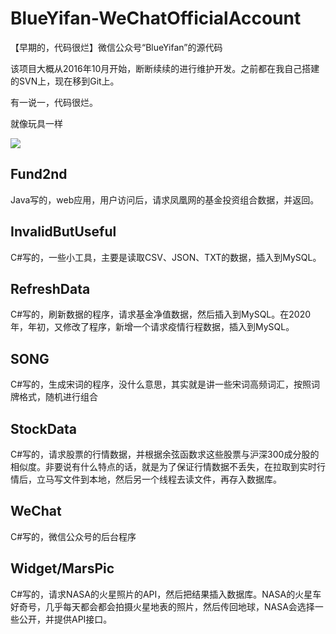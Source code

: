 # BlueYifan-WeChatOfficialAccount
【早期的，代码很烂】微信公众号“BlueYifan”的源代码

该项目大概从2016年10月开始，断断续续的进行维护开发。之前都在我自己搭建的SVN上，现在移到Git上。

有一说一，代码很烂。

就像玩具一样

![](./img/png.png)

## Fund2nd
Java写的，web应用，用户访问后，请求凤凰网的基金投资组合数据，并返回。

## InvalidButUseful
C#写的，一些小工具，主要是读取CSV、JSON、TXT的数据，插入到MySQL。

## RefreshData
C#写的，刷新数据的程序，请求基金净值数据，然后插入到MySQL。在2020年，年初，又修改了程序，新增一个请求疫情行程数据，插入到MySQL。

## SONG
C#写的，生成宋词的程序，没什么意思，其实就是讲一些宋词高频词汇，按照词牌格式，随机进行组合

## StockData
C#写的，请求股票的行情数据，并根据余弦函数求这些股票与沪深300成分股的相似度。非要说有什么特点的话，就是为了保证行情数据不丢失，在拉取到实时行情后，立马写文件到本地，然后另一个线程去读文件，再存入数据库。

## WeChat
C#写的，微信公众号的后台程序

## Widget/MarsPic
C#写的，请求NASA的火星照片的API，然后把结果插入数据库。NASA的火星车好奇号，几乎每天都会都会拍摄火星地表的照片，然后传回地球，NASA会选择一些公开，并提供API接口。
